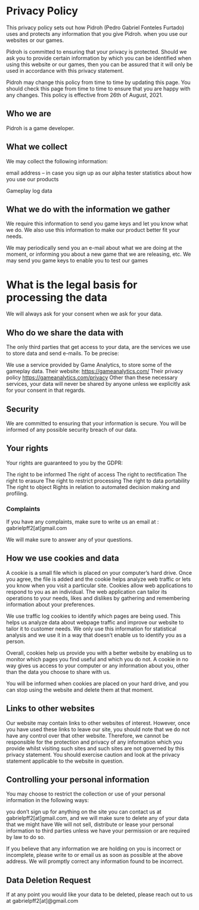 # Privacy Policy
This privacy policy sets out how Pidroh (Pedro Gabriel Fonteles Furtado) uses and protects any information that you give Pidroh. when you use our websites or our games.

Pidroh is committed to ensuring that your privacy is protected. Should we ask you to provide certain information by which you can be identified when using this website or our games, then you can be assured that it will only be used in accordance with this privacy statement.

Pidroh may change this policy from time to time by updating this page. You should check this page from time to time to ensure that you are happy with any changes. This policy is effective from 26th of August, 2021.

## Who we are
Pidroh is a game developer.

## What we collect
We may collect the following information:

email address – in case you sign up as our alpha tester
statistics about how you use our products

Gameplay log data
## What we do with the information we gather
We require this information to send you game keys and let you know what we do. We also use this information to make our product better fit your needs.

We may periodically send you an e-mail about what we are doing at the moment, or informing you about a new game that we are releasing, etc.
We may send you game keys to enable you to test our games

# What is the legal basis for processing the data
We will always ask for your consent when we ask for your data.

## Who do we share the data with
The only third parties that get access to your data, are the services we use to store data and send e-mails. To be precise:

We use a service provided by Game Analytics, to store some of the gameplay data. Their website: https://gameanalytics.com/ Their privacy policy https://gameanalytics.com/privacy
Other than these necessary services, your data will never be shared by anyone unless we explicitly ask for your consent in that regards.

## Security
We are committed to ensuring that your information is secure. You will be informed of any possible security breach of our data.

## Your rights
Your rights are guaranteed to you by the GDPR:

The right to be informed
The right of access
The right to rectification
The right to erasure
The right to restrict processing
The right to data portability
The right to object
Rights in relation to automated decision making and profiling.
### Complaints

If you have any complaints, make sure to write us an email at : gabrielpff2[at]gmail.com

We will make sure to answer any of your questions.

## How we use cookies and data

A cookie is a small file which is placed on your computer’s hard drive. Once you agree, the file is added and the cookie helps analyze web traffic or lets you know when you visit a particular site. Cookies allow web applications to respond to you as an individual. The web application can tailor its operations to your needs, likes and dislikes by gathering and remembering information about your preferences.

We use traffic log cookies to identify which pages are being used. This helps us analyze data about webpage traffic and improve our website to tailor it to customer needs. We only use this information for statistical analysis and we use it in a way that doesn’t enable us to identify you as a person.

Overall, cookies help us provide you with a better website by enabling us to monitor which pages you find useful and which you do not. A cookie in no way gives us access to your computer or any information about you, other than the data you choose to share with us.

You will be informed when cookies are placed on your hard drive, and you can stop using the website and delete them at that moment.

## Links to other websites
Our website may contain links to other websites of interest. However, once you have used these links to leave our site, you should note that we do not have any control over that other website. Therefore, we cannot be responsible for the protection and privacy of any information which you provide whilst visiting such sites and such sites are not governed by this privacy statement. You should exercise caution and look at the privacy statement applicable to the website in question.

## Controlling your personal information
You may choose to restrict the collection or use of your personal information in the following ways:

you don’t sign up for anything on the site
you can contact us at gabrielpff2[at]gmail.com, and we will make sure to delete any of your data that we might have
We will not sell, distribute or lease your personal information to third parties unless we have your permission or are required by law to do so.

If you believe that any information we are holding on you is incorrect or incomplete, please write to or email us as soon as possible at the above address. We will promptly correct any information found to be incorrect.

## Data Deletion Request
If at any point you would like your data to be deleted, please reach out to us at gabrielpff2[at]@gmail.com
